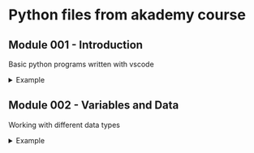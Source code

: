 # __Python files from akademy course__

## Module 001 - Introduction
Basic python programs written with vscode
<details><summary>Example</summary>
<p>

```python
number = int(input('Enter number : '))
print(number // 10)
print(number % 10)
```


</p>
</details>

## Module 002 - Variables and Data

Working with different data types

<details><summary>Example</summary>
<p>

```python
size_of_file = int(input("Enter a size_of_file : "))
speed = int(input("Enter a connection speed : "))
#schoice = int(input("1 - h, 2 - m, 3 - s : "))
time = (size_of_file * 1000) / (speed / 800000)
print(time)
```

</p>
</details>


